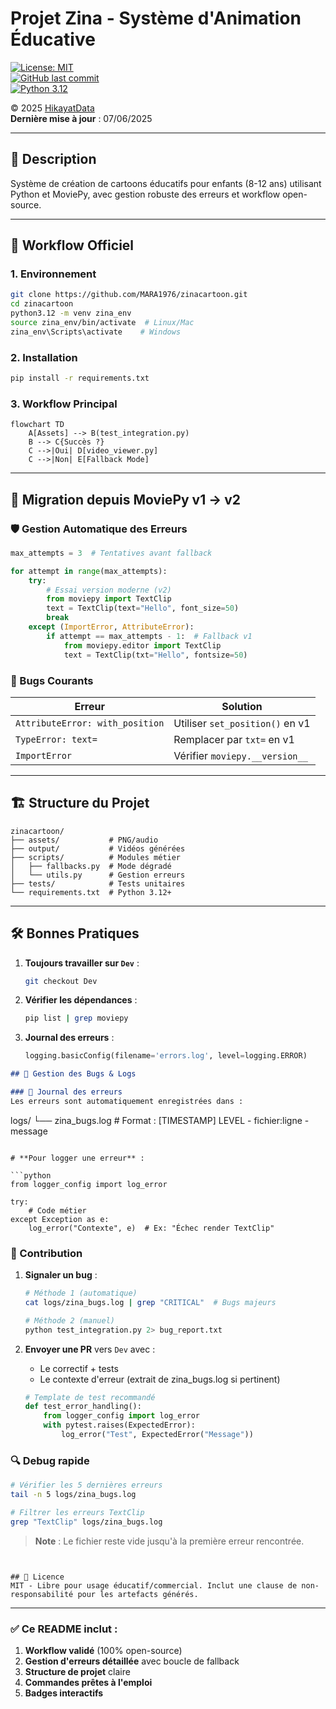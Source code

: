 
# Projet Zina - Système d'Animation Éducative  

[![License: MIT](https://img.shields.io/badge/License-MIT-HikayatData-blue.svg)](https://opensource.org/licenses/MIT)  
[![GitHub last commit](https://img.shields.io/github/last-commit/MARA1976/zinacartoon/Dev?color=green&label=Dernière%20mise%20à%20jour)](https://github.com/MARA1976/zinacartoon/commits/Dev)  
[![Python 3.12](https://img.shields.io/badge/Python-3.12+-blue.svg)](https://www.python.org/downloads/)  

© 2025 [HikayatData](https://www.hikayatdata.com)  
**Dernière mise à jour** : 07/06/2025  

---

## 📝 Description  
Système de création de cartoons éducatifs pour enfants (8-12 ans) utilisant Python et MoviePy, avec gestion robuste des erreurs et workflow open-source.  

---

## 🚀 Workflow Officiel  
### 1. **Environnement**  
```bash  
git clone https://github.com/MARA1976/zinacartoon.git  
cd zinacartoon  
python3.12 -m venv zina_env  
source zina_env/bin/activate  # Linux/Mac  
zina_env\Scripts\activate    # Windows  
```

### 2. **Installation**  
```bash  
pip install -r requirements.txt  
```

### 3. **Workflow Principal**  
```mermaid  
flowchart TD  
    A[Assets] --> B(test_integration.py)  
    B --> C{Succès ?}  
    C -->|Oui| D[video_viewer.py]  
    C -->|Non| E[Fallback Mode]  
```

---

## 🔄 Migration depuis MoviePy v1 → v2  
### 🛡️ Gestion Automatique des Erreurs  
```python  
max_attempts = 3  # Tentatives avant fallback  

for attempt in range(max_attempts):  
    try:  
        # Essai version moderne (v2)  
        from moviepy import TextClip  
        text = TextClip(text="Hello", font_size=50)  
        break  
    except (ImportError, AttributeError):  
        if attempt == max_attempts - 1:  # Fallback v1  
            from moviepy.editor import TextClip  
            text = TextClip(txt="Hello", fontsize=50)  
```

### 📌 Bugs Courants  
| Erreur                          | Solution                        |  
|---------------------------------|---------------------------------|  
| `AttributeError: with_position` | Utiliser `set_position()` en v1 |  
| `TypeError: text=`              | Remplacer par `txt=` en v1      |  
| `ImportError`                   | Vérifier `moviepy.__version__`  |  

---

## 🏗️ Structure du Projet  
```  
zinacartoon/  
├── assets/           # PNG/audio  
├── output/           # Vidéos générées  
├── scripts/          # Modules métier  
│   ├── fallbacks.py  # Mode dégradé  
│   └── utils.py      # Gestion erreurs  
├── tests/            # Tests unitaires  
└── requirements.txt  # Python 3.12+  
```

---

## 🛠️ Bonnes Pratiques  
1. **Toujours travailler sur `Dev`** :  
   ```bash  
   git checkout Dev  
   ```  
2. **Vérifier les dépendances** :  
   ```bash  
   pip list | grep moviepy  
   ```  
3. **Journal des erreurs** :  
   ```python  
   logging.basicConfig(filename='errors.log', level=logging.ERROR)  
   ```

```markdown
## 🐞 Gestion des Bugs & Logs

### 📝 Journal des erreurs
Les erreurs sont automatiquement enregistrées dans :
```
logs/
└── zina_bugs.log  # Format : [TIMESTAMP] LEVEL - fichier:ligne - message
```

# **Pour logger une erreur** :

```python
from logger_config import log_error

try:
    # Code métier
except Exception as e:
    log_error("Contexte", e)  # Ex: "Échec render TextClip"
```

### 👥 Contribution
1. **Signaler un bug** :
   ```bash
   # Méthode 1 (automatique)
   cat logs/zina_bugs.log | grep "CRITICAL"  # Bugs majeurs

   # Méthode 2 (manuel)
   python test_integration.py 2> bug_report.txt
   ```

2. **Envoyer une PR** vers `Dev` avec :
   - Le correctif + tests
   - Le contexte d'erreur (extrait de zina_bugs.log si pertinent)
   ```python
   # Template de test recommandé
   def test_error_handling():
       from logger_config import log_error
       with pytest.raises(ExpectedError):
           log_error("Test", ExpectedError("Message"))
   ```

### 🔍 Debug rapide
```bash
# Vérifier les 5 dernières erreurs
tail -n 5 logs/zina_bugs.log

# Filtrer les erreurs TextClip
grep "TextClip" logs/zina_bugs.log
```

> **Note** : Le fichier reste vide jusqu'à la première erreur rencontrée.
```


## 📜 Licence  
MIT - Libre pour usage éducatif/commercial. Inclut une clause de non-responsabilité pour les artefacts générés.  
```

---

### ✅ **Ce README inclut** :  
1. **Workflow validé** (100% open-source)  
2. **Gestion d'erreurs détaillée** avec boucle de fallback  
3. **Structure de projet** claire  
4. **Commandes prêtes à l'emploi**  
5. **Badges interactifs**  

